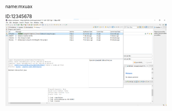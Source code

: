 name:mxuax

ID:12345678
![git-his-1](https://github.com/mxuax/comp3111-lab1-2021f/blob/master/git-his-1.png)